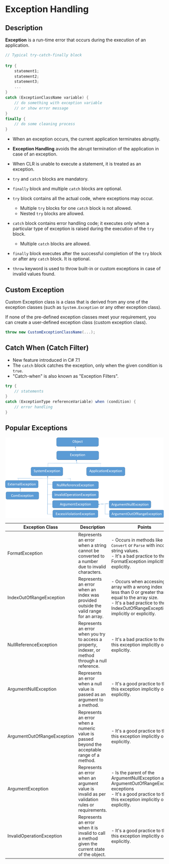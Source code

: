 # Exception Handling

## Description

**Exception** is a run-time error that occurs during the execution of an application.

```csharp
// Typical try-catch-finally block

try {
    statement1;
    statement2;
    statement3;
    ...
}
catch (ExceptionClassName variable) {
    // do something with exception variable
    // or show error message
}
finally {
    // do some cleaning process
}
```

- When an exception occurs, the current application terminates abruptly.
- **Exception Handling** avoids the abrupt termination of the application in case of an exception.
- When CLR is unable to execute a statement, it is treated as an exception.
- `try` and `catch` blocks are mandatory.
- `finally` block and multiple `catch` blocks are optional.
- `try` block contains all the actual code, where exceptions may occur.

   - Multiple `try` blocks for one `catch` block is not allowed.
   - Nested `try` blocks are allowed.

- `catch` block contains error handling code; it executes only when a particular type of exception is raised during the execution of the `try` block.

   - Multiple `catch` blocks are allowed.

- `finally` block executes after the successful completion of the `try` block or after any `catch` block. It is optional.
- `throw` keyword is used to throw built-in or custom exceptions in case of invalid values found.

## Custom Exception

Custom Exception class is a class that is derived from any one of the exception classes (such as `System.Exception` or any other exception class).

If none of the pre-defined exception classes meet your requirement, you can create a user-defined exception class (custom exception class).

```csharp
throw new CustomExceptionClassName(...);
```

## Catch When (Catch Filter)

- New feature introduced in C# 7.1
- The `catch` block catches the exception, only when the given condition is `true`.
- "Catch-when" is also known as "Exception Filters".

```csharp
try {
    // statements
}
catch (ExceptionType referenceVariable) when (condition) {
    // error handling
}
```

## Popular Exceptions

![](exception_handling/image12.png)

| Exception Class             | Description                                                                                         | Points                                                                                                                                                                                                    |
|-----------------------------|-----------------------------------------------------------------------------------------------------|-----------------------------------------------------------------------------------------------------------------------------------------------------------------------------------------------------------|
| FormatException             | Represents an error when a string cannot be converted to a number due to invalid characters.        | - Occurs in methods like `Convert` or `Parse` with incorrect string values. <br> - It's a bad practice to throw FormatException implicitly or explicitly.                                                 |
| IndexOutOfRangeException    | Represents an error when an index was provided outside the valid range for an array.                | - Occurs when accessing an array with a wrong index value, less than 0 or greater than or equal to the array size. <br> - It's a bad practice to throw IndexOutOfRangeException implicitly or explicitly. |
| NullReferenceException      | Represents an error when you try to access a property, indexer, or method through a null reference. | - It's a bad practice to throw this exception implicitly or explicitly.                                                                                                                                   |
| ArgumentNullException       | Represents an error when a null value is passed as an argument to a method.                         | - It's a good practice to throw this exception implicitly or explicitly.                                                                                                                                  |
| ArgumentOutOfRangeException | Represents an error when a numeric value is passed beyond the acceptable range of a method.         | - It's a good practice to throw this exception implicitly or explicitly.                                                                                                                                  |
| ArgumentException           | Represents an error when an argument value is invalid as per validation rules or requirements.      | - Is the parent of the ArgumentNullException and ArgumentOutOfRangeException exceptions <br> - It's a good practice to throw this exception implicitly or explicitly.                                     |
| InvalidOperationException   | Represents an error when it is invalid to call a method given the current state of the object.      | - It's a good practice to throw this exception implicitly or explicitly.                                                                                                                                  |
